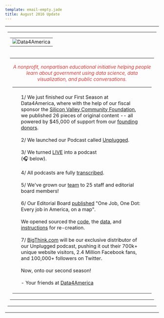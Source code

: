```yaml
---
template: email-empty.jade
title: August 2016 Update
---
```


<center>
   <table border="0" cellpadding="0" cellspacing="0" width="100%" id="backgroundTable" style="height:100%;">
      <tr>
         <td align="center" valign="top">
            <!-- // End Template Preheader \\ -->
            <table border="0" cellpadding="0" cellspacing="0" width="600" id="templateContainer">
               <tr>
                  <td align="center" valign="top">
                     <!-- // Begin Template Header \\ -->
                     <table border="0" cellpadding="0" cellspacing="0" width="100%" id="templateHeader">
                        <tr>
                           <td class="headerContent">
                              <!-- // Begin Module: Standard Header Image \\ -->
                              <img src="https://data4america.org/img/email-updates.jpg" style="max-width:600px;" mc:label="header_image" mc:edit="header_image" mc:allowdesigner="" mc:allowtext="" alt="Data4America">
                              <!-- // End Module: Standard Header Image \\ -->
                           </td>
                        </tr>
                     </table>
                     <!-- // End Template Header \\ -->
                  </td>
               </tr>
               <tr>
                  <td align="center" valign="top">
                     <!-- // Begin Template Body \\ -->
                     <table border="0" cellpadding="10" cellspacing="0" width="100%" id="templateBody">
                        <tr>
                           <td valign="top" class="bodyContent">
                              <h4 style="color:#CC0505; font-weight:300; font-style:italic; margin: 1em 0px; text-align:center;">A nonprofit, nonpartisan educational initiative helping people learn about government using data science, data visualization, and public conversations.</h4>
                              <!-- // Begin Module: Standard Content \\ -->
                              <table border="0" cellpadding="10" cellspacing="0" width="100%">
                                 <tr>
                                    <td valign="top">
                                       <div style="padding:20px;">
                                          1/ We just finished our First Season at Data4America, where with the help of our fiscal sponsor the <a href="https://www.siliconvalleycf.org">Silicon Valley Community Foundation</a>, we published 26 pieces of original content -- all powered by $45,000 of support from our <a href="http://data4america.org/supporters">founding donors</a>.
                                          <br>
                                          <br>
                                          2/ We launched our Podcast called <a href="https://data4america.org/unplugged/">Unplugged</a>.
                                          <br>
                                          <br>
                                          3/ We turned <a href="https://data4america.org/unplugged/">LIVE</a> into a podcast <br>(🎧 below).
                                          <br>
                                          <br>
                                          4/ All podcasts are fully <a href="https://data4america.org/unplugged/live-keith-blake/#transcript">transcribed</a>.
                                          <br>
                                          <br>
                                          5/ We've grown our <a href="https://data4america.org/about/">team</a> to 25 staff and editorial board members!
                                          <br>
                                          <br>
                                          6/ Our Editorial Board <a href="https://data4america.org/geography-american-jobs/">published</a> "One Job, One Dot: Every job in America, on a map".
                                          <br>
                                          <br>
                                          We opened sourced the <a href="https://github.com/Data4America/jobmaps">code</a>, the <a href="https://datahub.io/dataset/where-are-the-jobs">data</a>, and <a href="https://data4america.org/geography-american-jobs/how-to/">instructions</a> for re-creation.
                                          <br>
                                          <br>
                                          7/ <a href="http://bigthink.com" target="_blank">BigThink.com</a> will be our exclusive distributor of our Unplugged podcast, pushing it out their 700k+ unique website visitors, 2.4 Million Facebook fans, and 100,000+ followers on Twitter.
                                          <br>
                                          <br>
                                          Now, onto our second season!
                                          <br>
                                          <br>
                                          - Your friends at <a href="https://data4america.org">Data4America</a>
                                          <br>
                                       </div>
                                    </td>
                                 </tr>
                              </table>
                              <!-- // End Module: Standard Content \\ -->
                           </td>
                        </tr>
                     </table>
                  </td>
               </tr>
            </table>
            <!-- // End Template Body \\ -->
         </td>
      </tr>
   </table>
   <br>
   <tr>
      <td>
         <table id="templateSegments" border="0" cellpadding="0" cellspacing="0" width="600" align="center">
            <tbody>
               <tr>
                  <td class="segment center podcasts" bgcolor="#fff">
                     <div class="h1 title">LIVE</div>
                     <div class="subtitle" style="color: #000000 !important;">Live audience fireside chats and panels-- hosted by leading figures in media, government, education, and tech.</div>
                     <div class="ruler"></div>
                     <table width="100%">
                        <tr>
                           <td class="podcastCover" style="padding:10px 0;text-align:center;">
                              <img style="max-width:400px;" src="https://data4america.org/img/unplugged-bradley-tusk-600.jpg" alt="unplugged-bradley-tusk-600.jpg">
                           </td>
                        </tr>
                        <tr>
                           <td style="padding:20px 0;text-align:center;border-bottom:1px solid #eee;">
                              <div class="h1">
                                 <a href="https://twitter.com/bradleytusk" target="_blank">Bradley Tusk</a>
                              </div>
                              <div class="h5">Founder and CEO of Tusk Holdings, Campaign Manager for Michael Bloomberg 2009 NYC Mayor, Campaign Manager for Uber vs. NYC in 2011.</div>
                              <div class="h5 host">
                                 Host: <strong><a href="https://twitter.com/chrismccoy" target="_blank">Chris McCoy</a></strong>
                              </div>
                              <div>
                                 <a class="link-play-d4a" href="https://data4america.org/unplugged/live-bradley-tusk">
                                 <img class="link-play-d4a" src="https://data4america.org/img/link-play-d4a.png" height="21" width="140" alt="link-play-d4a.png">
                                 </a>
                                 <span style="vertical-align: middle;">·</span>
                                 <a class="link-read-transcript" href="https://data4america.org/unplugged/live-bradley-tusk#transcript">
                                 <img src="https://data4america.org/img/link-read-transcript.png" height="21" width="116" alt="link-read-transcript.png">
                                 </a>
                              </div>
                           </td>
                        </tr>
                        <tr>
                           <td class="podcastCover" style="padding:10px 0;text-align:center;">
                              <img style="max-width:400px;" src="https://data4america.org/img/unplugged-header-albertwenger-600.jpg" alt="unplugged-header-albertwenger-600.jpg">
                           </td>
                        </tr>
                        <tr>
                           <td style="padding:20px 0;text-align:center;border-bottom:1px solid #eee;">
                              <div class="h1">
                                 <a href="https://twitter.com/albertwenger" target="_blank">Albert Wenger</a>
                              </div>
                              <div class="h5">A roundtable discussion with Albert Wenger , the author of World After Capital and a venture capitalist at Union Square Ventures.</div>
                              <div class="h5 host">
                                 Host: <strong><a href="https://twitter.com/kimmaicutler" target="_blank">Kim-Mai Cutler</a></strong>
                              </div>
                              <div>
                                 <a class="link-play-d4a" href="https://data4america.org/unplugged/live-albert-wenger">
                                 <img class="link-play-d4a" src="https://data4america.org/img/link-play-d4a.png" height="21" width="140" alt="link-play-d4a.png">
                                 </a>
                                 <span style="vertical-align: middle;">·</span>
                                 <a class="link-read-transcript" href="https://data4america.org/unplugged/live-albert-wenger#transcript">
                                 <img src="https://data4america.org/img/link-read-transcript.png" height="21" width="116" alt="link-read-transcript.png">
                                 </a>
                              </div>
                           </td>
                        </tr>
                        <tr>
                           <td class="podcastCover" style="padding:10px 0;text-align:center;">
                              <img style="max-width:400px;" src="https://data4america.org/img/unplugged-samwang-600.jpg" alt="unplugged-samwang-600.jpg">
                           </td>
                        </tr>
                        <tr>
                           <td style="padding:20px 0;text-align:center;border-bottom:1px solid #eee;">
                              <div class="h1">
                                 <a href="https://twitter.com/SamWangPhD" target="_blank">Dr. Sam Wang</a>
                              </div>
                              <div class="h5">A podcast with Dr. Sam Wang of the Princeton Election Consortium.</div>
                              <div class="h5 host">
                                 Host: <strong><a href="https://twitter.com/PatrickRuffini" target="_blank">Patrick Ruffini</a>, <a href="https://twitter.com/chrismccoy" target="_blank">Chris McCoy</a></strong>
                              </div>
                              <div>
                                 <a class="link-play-d4a" href="https://data4america.org/unplugged/sam-wang">
                                 <img class="link-play-d4a" src="https://data4america.org/img/link-play-d4a.png" height="21" width="140" alt="link-play-d4a.png">
                                 </a>
                                 <span style="vertical-align: middle;">·</span>
                                 <a class="link-read-transcript" href="https://data4america.org/unplugged/sam-wang#transcript">
                                 <img src="https://data4america.org/img/link-read-transcript.png" height="21" width="116" alt="link-read-transcript.png">
                                 </a>
                              </div>
                           </td>
                        </tr>
                        <tr>
                           <td class="podcastCover" style="padding:10px 0;text-align:center;">
                              <img style="max-width:400px;" src="https://data4america.org/img/unplugged-garyjohnson-600.jpg" alt="unplugged-garyjohnson-600.jpg">
                           </td>
                        </tr>
                        <tr>
                           <td style="padding:20px 0;text-align:center;border-bottom:1px solid #eee;">
                              <div class="h1">
                                 <a href="https://twitter.com/rabois" target="_blank">Gary Johnson</a>
                              </div>
                              <div class="h5">"Gary Johnson LIVE from Data4America was the first of hopefully many raw deep dives into the life history of America's political, business, and civic leaders.</div>
                              <div class="h5 host">
                                 Host: <strong><a href="https://twitter.com/bgmasters" target="_blank">Chris McCoy</a>, <a href="https://twitter.com/cyantist" target="_blank">Cyan Banister</a></strong>
                              </div>
                              <div>
                                 <a class="link-play-d4a" href="https://data4america.org/unplugged/live-gary-johnson" target="_blank">
                                 <img class="link-play-d4a" src="https://data4america.org/img/link-play-d4a.png" height="21" width="140" alt="link-play-d4a.png">
                                 </a>
                                 <span style="vertical-align: middle;">·</span>
                                 <a class="link-read-transcript" href="https://data4america.org/unplugged/live-gary-johnson#transcript" target="_blank">
                                 <img src="https://data4america.org/img/link-read-transcript.png" height="21" width="116" alt="link-read-transcript.png">
                                 </a>
                              </div>
                           </td>
                        </tr>
                        <tr>
                           <td class="podcastCover" style="padding:10px 0;text-align:center;">
                              <img style="max-width:400px;" src="https://data4america.org/img/live-rabois-masters-600.jpg" alt="live-rabois-masters-600.jpg">
                           </td>
                        </tr>
                        <tr>
                           <td style="padding:20px 0;text-align:center;border-bottom:1px solid #eee;">
                              <div class="h1">
                                 <a target="_blank" href="https://twitter.com/rabois" target="_blank">Keith Rabois</a>
                              </div>
                              <div class="h5">Keith is a tech entrepreneur and venture capitalist Khosla Ventures. He was a part of the early team at PayPal and has held executive positions at Linkedin, Slide, and Square.</div>
                              <div class="h5 host">
                                 Host: <strong><a target="_blank" href="https://twitter.com/bgmasters" target="_blank">Blake Masters</a>, Thiel Foundation</strong>
                              </div>
                              <div>
                                 <a class="link-play-d4a" target="_blank" href="https://data4america.org/unplugged/live-keith-blake/#play">
                                 <img class="link-play-d4a" src="https://data4america.org/img/link-play-d4a.png" height="21" width="140" alt="link-play-d4a.png">
                                 </a>
                                 <span style="vertical-align: middle;">·</span>
                                 <a class="link-read-transcript" target="_blank" href="https://data4america.org/unplugged/live-keith-blake/#transcript">
                                 <img src="https://data4america.org/img/link-read-transcript.png" height="21" width="116" alt="link-read-transcript.png">
                                 </a>
                              </div>
                           </td>
                        </tr>
                        <tr style="font-size:16px;line-height:24px;">
                           <td class="podcastCover" style="padding:10px 0;text-align:center;">
                              <img style="max-width:400px;" src="https://data4america.org/img/live-weiner-cutler-600.jpg" alt="live-weiner-cutler-600.jpg">
                           </td>
                        </tr>
                        <tr>
                           <td style="padding:20px 0;text-align:center;">
                              <div class="h1">
                                 <a target="_blank" href="https://twitter.com/Scott_Wiener" target="_blank">Scott Wiener</a>
                              </div>
                              <div class="h5">Scott is member of the San Francisco Board of Supervisors and current candidate for the California State Senate.</div>
                              <div class="h5 host">
                                 Host: <strong><a target="_blank" href="https://twitter.com/kimmaicutler" target="_blank">Kim-Mai Cutler</a>, TechCrunch</strong>
                              </div>
                              <div>
                                 <a class="link-play-d4a" target="_blank" href="https://data4america.org/unplugged/live-scott-kim/#play" target="_blank">
                                 <img class="link-play-d4a" src="https://data4america.org/img/link-play-d4a.png" height="21" width="140" alt="link-play-d4a.png">
                                 </a>
                                 <span style="vertical-align: middle;">·</span>
                                 <a class="link-read-transcript" target="_blank" href="https://data4america.org/unplugged/live-scott-kim/#transcript" target="_blank">
                                 <img src="https://data4america.org/img/link-read-transcript.png" height="21" width="116" alt="link-read-transcript.png">
                                 </a>
                              </div>
                           </td>
                        </tr>
                     </table>
                  </td>
               </tr>
               <tr>
                  <td>&nbsp;</td>
               </tr>
               <tr>
                  <td class="segment center podcasts" bgcolor="#fff">
                     <div class="h1 title">Unplugged</div>
                     <div class="subtitle" style="color: #000000 !important;">A podcast exploring the intersection of government, technology, and the future.</div>
                     <div class="ruler"></div>
                     <table width="100%">
                        <tr>
                           <td class="podcastCover" style="padding:10px 0;text-align:center;">
                              <img style="max-width:400px;" src="https://data4america.org/img/unplugged-ramez-naam-600.jpg" alt="unplugged-ramez-naam-600.jpg">
                           </td>
                        </tr>
                        <tr>
                           <td style="padding:20px 0;text-align:center;border-bottom:1px solid #eee;">
                              <div class="h1">
                                 <a target="_blank" href="https://twitter.com/ramez" target="_blank">Ramez Naam</a>
                              </div>
                              <div class="h5">Session <strong>#1</strong>
                              </div>
                              <div class="h5">Winner of @Phillip K Dick Award, Author @Nexus trilogy, Author @The Infinite Resource: The Power of Ideas on a Finite Planet., Teacher @Singularity U., Energy innovation advocate.</div>
                              <div class="h5 host">
                                 Host: <strong><a target="_blank" href="https://twitter.com/chrisamccoy" target="_blank">Chris McCoy</a>, Data4America</strong>
                              </div>
                              <div>
                                 <a class="link-play-d4a" target="_blank" href="https://data4america.org/unplugged/episode-2-ramez-naam/#play">
                                 <img class="link-play-d4a" src="https://data4america.org/img/link-play-d4a.png" height="21" width="140" alt="link-play-d4a.png">
                                 </a>
                                 <span style="vertical-align: middle;">·</span>
                                 <a class="link-read-transcript" target="_blank" href="https://data4america.org/unplugged/episode-2-ramez-naam/#transcript">
                                 <img src="https://data4america.org/img/link-read-transcript.png" height="21" width="116" alt="link-read-transcript.png">
                                 </a>
                              </div>
                           </td>
                        </tr>
                        <tr>
                           <td class="podcastCover" style="padding:10px 0;text-align:center;">
                              <img style="max-width:400px;" src="https://data4america.org/img/unplugged-michael-gibson-600.jpg" alt="unplugged-michael-gibson-600.jpg">
                           </td>
                        </tr>
                        <tr>
                           <td style="padding:20px 0;text-align:center;">
                              <div class="h1">
                                 <a target="_blank" href="https://twitter.com/william_blake" target="_blank">Michael Gibson</a>
                              </div>
                              <div class="h5">
                                 Session <strong>#2</strong>
                                 <div class="h5">Co-founder and General Partner @1517 Fund, former VP Grants @Thiel Foundation, studied @Oxford, writer @MIT Technology Review, poet-philosopher-VC</div>
                              </div>
                              <div class="h5 host">
                                 Host: <strong><a target="_blank" href="https://twitter.com/chrisamccoy" target="_blank">Chris McCoy</a>, Data4America</strong>
                              </div>
                              <div>
                                 <div>
                                    <a class="link-play-d4a" target="_blank" href="https://data4america.org/unplugged/episode-3-michael-gibson/#play">
                                    <img class="link-play-d4a" src="https://data4america.org/img/link-play-d4a.png" height="21" width="140" alt="link-play-d4a.png">
                                    </a>
                                    <span style="vertical-align: middle;">·</span>
                                    <a class="link-read-transcript" target="_blank" href="https://data4america.org/unplugged/episode-3-michael-gibson/#transcript">
                                    <img src="https://data4america.org/img/link-read-transcript.png" height="21" width="116" alt="link-read-transcript.png">
                                    </a>
                                 </div>
                              </div>
                           </td>
                        </tr>
                     </table>
                  </td>
               </tr>
               <tr>
                  <td>&nbsp;</td>
               </tr>
               <tr>
                  <td class="segment podcasts" bgcolor="#fff">
                     <div class="h1 title">How you can help us</div>
                     <div class="subtitle" style="text-align:center;">
                        Data4America is a non-profit and un-partisan educational initiative bringing data science and data visualization to the understanding of politics.
                     </div>
                     <div class="ruler"></div>
                     <div>
                        1/ In our 1st season, we raised $45,000 from <a target="_blank" href="https://data4america.org/supporters/">founding donors</a>. You can help support our 2nd season with a <a target="_blank" href="https://data4america.org/donate/">tax-deductible donation</a> of your own.
                        <br>
                        <br>
                        2/  To reach 2nd season fundraising goals of $250,000, we're applying for grants in the education, civic engagement, open source, data journalism, and human progress spaces.
                        <br>
                        <br>
                        Our grant opportunities will significantly increase with introductions to foundations and philanthropic individuals. If you're in a position to make an introduction for Data4America, our entire team will be greatly appreciative.
                        <br>
                        <br>
                        3/ Enjoy our content? Please share on social media! You can stay up to date with our content on <a target="_blank" href="https://twitter.com/data4america">Twitter</a> and <a target="_blank" href="https://www.facebook.com/data4america">Facebook</a>, too.
                        <br>
                        <br>
                        4/ Subscribe others to Data4America at the link <a target="_blank" href="https://data4america.org/subscribe">http://data4america.org/subscribe</a>.
                        <br>
                        <br>
                        5/ We're looking for part-time and volunteer full-stack developers, designers, product managers, data scientists, d3.js enthusiasts, data analysts, policy researchers, online marketers, and development+fundraising specialists to help us bring new data-driven content to the public.
                        <br>
                        <br>
                        Please pass any direct leads to <a target="_blank" href="mailto:chris@data4america.org">chris@data4america.org</a>.
                        <br>
                        <br>
                        For each piece of content our <a target="_blank" href="https://data4america.org/team/">editorial board</a> publishes, we aim for it to reach 1,000,000 guaranteed viewers.
                        <br>
                        <br>
                        To help get there, we're looking for syndication partners. This includes publishers who will re-post our content. Also, individuals who will tweet and Facebook post each time we publish. <a target="_blank" href="mailto:chris@data4america.org">Email us</a> to join our volunteer syndication network.
                     </div>
                  </td>
               </tr>
               <tr>
                  <td>&nbsp;</td>
               </tr>
               <tr>
                  <td class="segment center" bgcolor="#fff">
                     <div class="h4" style="color:#002767; font-size:15px; margin:10px 0;">Want to nominate someone for Unplugged or LIVE, including yourself? Reply to this email and tell us why they'd help the world understand the future.</div>
                  </td>
               </tr>
               <tr>
                  <td>&nbsp;</td>
               </tr>
               <tr>
                  <td class="segment donate" bgcolor="#fff">
                     <div class="h1">Will you consider giving a gift today?</div>
                     <div class="text">Underwrite an hour of policy and data research</div>
                     <a target="_blank" href="https://data4america.org/donate/#25" class="donate-button">Give $25</a>
                     <div class="text">Underwrite two tickets to our next LIVE</div>
                     <a target="_blank" href="https://data4america.org/donate/#50" class="donate-button">Give $50</a>
                     <div class="text">Underwrite the editing and transcription of a Podcast</div>
                     <a target="_blank" href="https://data4america.org/donate/#100" class="donate-button">Give $100</a>
                     <div class="text">Underwrite a month of web hosting</div>
                     <a target="_blank" href="https://data4america.org/donate/#250" class="donate-button" style="background:#cc0001" bgcolor="#cc0001">Give $250</a>
                     <div class="text">Underwrite the writing and editing of a Policy Lifemap</div>
                     <a target="_blank" href="https://data4america.org/donate/#500" class="donate-button">Give $500</a>
                     <div class="text">Underwrite the Podcast at our next LIVE</div>
                     <a target="_blank" href="https://data4america.org/donate/#1000" class="donate-button">Give $1,000</a>
                     <div class="footnote">
                        Donations to Data4America will be processed by Silicon Valley Community Foundation, a 501(c)(3) public charity registered in the United States, EIN# 20-5205488. Contributions will be tax-deductible to the fullest extent of the law. SVCF will provide a formal acknowledgment letter containing tax-deduction language for your records.
                     </div>
                  </td>
               </tr>
               <tr>
                  <td>&nbsp;</td>
               </tr>
               <tr>
                  <td class="segment" bgcolor="#fff">
                     <div class="h1">One More Thing</div>
                     <div>
                        1/ Our Executive Director (<a target="_blank" href="https://twitter.com/chrisamccoy">Chris McCoy</a>) was invited by Arianna Huffington to write on the Huffington Post. We're be syndicating D<span style="font-style:italic; color:blue;">4</span>A content there.
                        <br><br>
                        2/ We launched Lifemap, history in <a target="_blank" href="http://lifemap.io/">100 characters or less</a>. Check out <a target="_blank" href="http://lifemap.io/donaldtrump/">Donald Trump</a>, <a target="_blank" href="http://lifemap.io/berniesanders/">Bernie Sanders</a>, <a href="http://lifemap.io/sherylsandberg">Sheryl Sandberg</a>, <a href="http://lifemap.io/markcuban">Mark Cuban</a>, and <a href="http://lifemap.io/">more</a>.
                        <br><br>
                        3/ HuffPo is <a target="_blank" href="https://twitter.com/HuffPostPol/status/768534447536898048">tweeting</a> Lifemap out to their 860,000 followers!
                        <br><br>
                        <div class="lf-logo" style="text-align:center;">
                           <img style="max-width:400px;" src="http://lifemap.io/img/lifemap.png" />
                        </div>
                     </div>
                  </td>
               </tr>
               <tr>
                  <td>&nbsp;</td>
               </tr>
            </tbody>
         </table>
      </td>
   </tr>
   <tr>
      <td class="footerContent" style="text-align:center;">
      </td>
   </tr>
   </table>
</center>
